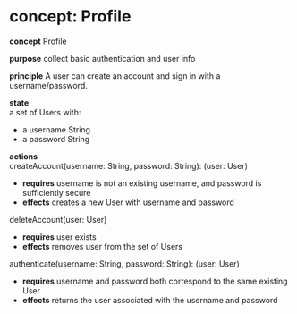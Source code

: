 # concept: Profile

**concept** Profile

**purpose** collect basic authentication and user info

**principle** A user can create an account and sign in with a username/password. 

**state**  
a set of Users with:  
- a username String  
- a password String 

**actions**  
createAccount(username: String, password: String): (user: User)  
- **requires** username is not an existing username, and password is sufficiently secure  
- **effects** creates a new User with username and password

deleteAccount(user: User)  
- **requires** user exists  
- **effects** removes user from the set of Users

authenticate(username: String, password: String): (user: User)  
- **requires** username and password both correspond to the same existing User  
- **effects** returns the user associated with the username and password